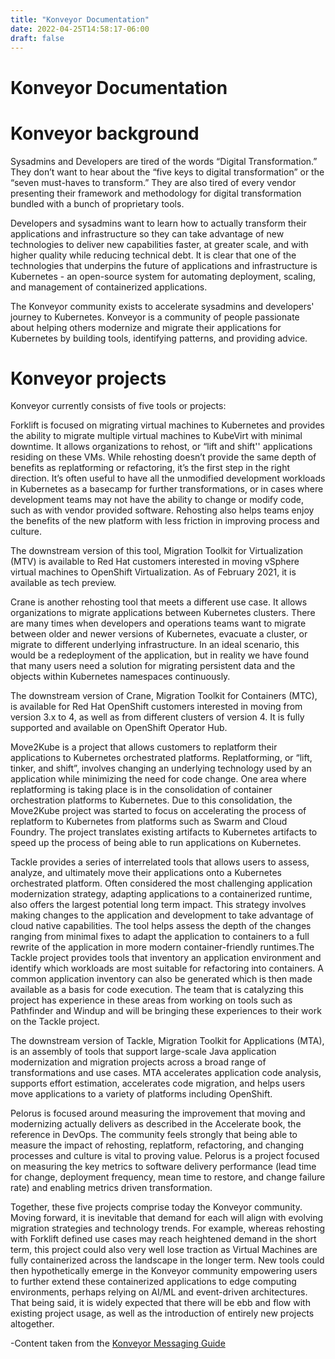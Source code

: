 ```yaml
---
title: "Konveyor Documentation"
date: 2022-04-25T14:58:17-06:00
draft: false
---
```

# Konveyor Documentation

# Konveyor background
Sysadmins and Developers are tired of the words “Digital Transformation.”  They don’t want to hear about the “five keys to digital transformation” or the “seven must-haves to transform.” They are also tired of every vendor presenting their framework and methodology for digital transformation bundled with a bunch of proprietary tools.

Developers and sysadmins want to learn how to actually transform their applications and infrastructure so they can take advantage of new technologies to deliver new capabilities faster, at greater scale, and with higher quality while reducing technical debt. It is clear that one of the technologies that underpins the future of applications and infrastructure is Kubernetes - an open-source system for automating deployment, scaling, and management of containerized applications.

The Konveyor community exists to accelerate sysadmins and developers' journey to Kubernetes. Konveyor is a community of people passionate about helping others modernize and migrate their applications for Kubernetes by building tools, identifying patterns, and providing advice.

# Konveyor projects

Konveyor currently consists of five tools or projects:

Forklift is focused on migrating virtual machines to Kubernetes and provides the ability to migrate multiple virtual machines to KubeVirt with minimal downtime.  It allows organizations to rehost, or “lift and shift'' applications residing on these VMs.  While rehosting doesn’t provide the same depth of benefits as replatforming or refactoring, it’s the first step in the right direction. It’s often useful to have all the unmodified development workloads in Kubernetes as a basecamp for further transformations,  or in cases where development teams may not have the ability to change or modify code, such as with vendor provided software. Rehosting also helps teams enjoy the benefits of the new platform with less friction in improving process and culture.  

The downstream version of this tool, Migration Toolkit for Virtualization (MTV) is available to Red Hat customers interested in moving vSphere virtual machines to OpenShift Virtualization.  As of February 2021, it is available as tech preview.

Crane is another rehosting tool that meets a different use case.  It allows organizations to migrate applications between Kubernetes clusters.  There are many times when developers and operations teams want to migrate between older and newer versions of Kubernetes, evacuate a cluster, or migrate to different underlying infrastructure. In an ideal scenario, this would be a redeployment of the application, but in reality we have found that many users need a solution for migrating persistent data and the objects within Kubernetes namespaces continuously.

The downstream version of Crane, Migration Toolkit for Containers (MTC), is available for Red Hat OpenShift customers interested in moving from version 3.x to 4, as well as from different clusters of version 4.  It is fully supported and available on OpenShift Operator Hub.

Move2Kube is a project that allows customers to replatform their applications to Kubernetes orchestrated platforms.  Replatforming, or “lift, tinker, and shift”,  involves changing an underlying technology used by an application while minimizing the need for code change. One area where replatforming is taking place is in the consolidation of container orchestration platforms to Kubernetes. Due to this consolidation, the Move2Kube project was started to focus on accelerating the process of replatform to Kubernetes from platforms such as Swarm and Cloud Foundry. The project translates existing artifacts to Kubernetes artifacts to speed up the process of being able to run applications on Kubernetes.

Tackle provides a series of interrelated tools that allows users to assess, analyze, and ultimately move their applications onto a Kubernetes orchestrated platform.  Often considered the most challenging application modernization strategy, adapting applications to a containerized runtime, also offers the largest potential long term impact. This strategy involves making changes to the application and development to take advantage of cloud native capabilities. The tool helps assess the depth of the changes ranging from minimal fixes to adapt the application to containers to a full rewrite of the application in more modern container-friendly runtimes.The Tackle project provides tools that inventory an application environment and  identify which workloads are most suitable for refactoring into containers.  A common application inventory can also be generated which is then made available as a basis for code execution. The team that is catalyzing this project has experience in these areas from working on tools such as Pathfinder and Windup and will be bringing these experiences to their work on the Tackle project.

The downstream version of Tackle, Migration Toolkit for Applications (MTA), is an assembly of tools that support large-scale Java application modernization and migration projects across a broad range of transformations and use cases. MTA accelerates application code analysis, supports effort estimation, accelerates code migration, and helps users move applications to a variety of platforms including OpenShift.

Pelorus is focused around measuring the improvement that moving and modernizing actually delivers as described in the Accelerate book, the reference in DevOps. The community feels strongly that being able to measure the impact of rehosting, replatform, refactoring, and changing processes and culture is vital to proving value. Pelorus is a project focused on measuring the key metrics to software delivery performance (lead time for change, deployment frequency, mean time to restore, and change failure rate) and enabling metrics driven transformation.

Together, these five projects comprise today the Konveyor community.  Moving forward, it is inevitable that demand for each will align with evolving migration strategies and technology trends.  For example, whereas rehosting with Forklift defined use cases may reach heightened demand in the short term, this project could also very well lose traction as Virtual Machines are fully containerized across the landscape in the longer term.  New tools could then hypothetically emerge in the Konveyor community empowering users to further extend these containerized applications to edge computing environments, perhaps relying on AI/ML and event-driven architectures.  That being said, it is widely expected that there will be ebb and flow with existing project usage, as well as the introduction of entirely new projects altogether.

-Content taken from the [Konveyor Messaging Guide](https://docs.google.com/document/d/1ihwqflbCH2baS_lqGUJVbImJcwMc1-GFyP1SV1QjrDY/edit#heading=h.th9fk8bf62kx)

